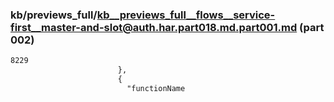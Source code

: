 ### kb/previews_full/kb__previews_full__flows__service-first__master-and-slot@auth.har.part018.md.part001.md (part 002)

```md
8229
                        },
                        {
                          "functionName
```

```
